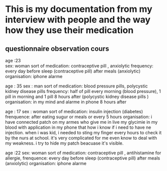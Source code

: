 # This is my documentation from my interview with people and the way how they use their medication 
## questionnaire observation cours

age :23  
sex: woman
sort of medication: contraceptive pill , anxiolytic
frequency: every day before sleep (contraceptive pill)
after meals (anxiolytic)
organisation: iphone alarme


age : 35 
sex : man 
sort of medication: blood pressure pills, polycystic kidney disease pills 
frequency: half of pill every morning (blood pressure), 1 pill in morning and 1 pill 8 hours after (polycystic kidney disease pills )
organisation: in my mind and alarme in phone  8 hours after 


age : 17
sex : woman
sort of medication: insulin injection (diabetes) 
frenquence: after eating sugur or meals or every 5 hours 
organisation: i have connected patch on my armes who give me in live my glycimie in my blood with application in my phone that how i know if i need to have ne injection. when i was kid, i needed to sting my finger every hours to check it by the nurs at school. it's very complicated for me even know to deal with my weakness. i try to hide my patch beacuase it's visible. 


age :22
sex: woman
sort of medication: contraceptive pill , antihistamine for allergie, 
frenquence: every day before sleep (contraceptive pill)
after meals (anxiolytic)
organisation: iphone alarme








